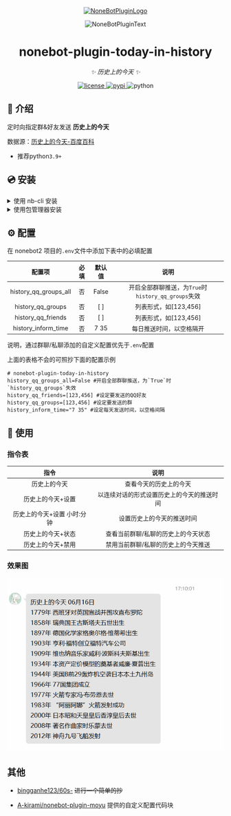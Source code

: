 <div align="center">
  <a href="https://v2.nonebot.dev/store"><img src="https://github.com/A-kirami/nonebot-plugin-template/blob/resources/nbp_logo.png" width="180" height="180" alt="NoneBotPluginLogo"></a>
  <br>
  <p><img src="https://github.com/A-kirami/nonebot-plugin-template/blob/resources/NoneBotPlugin.svg" width="240" alt="NoneBotPluginText"></p>
</div>

<div align="center">

# nonebot-plugin-today-in-history

_✨ 历史上的今天 ✨_


<a href="./LICENSE">
    <img src="https://img.shields.io/github/license/AquamarineCyan/nonebot-plugin-today-in-history.svg" alt="license">
</a>
<a href="https://pypi.python.org/pypi/nonebot-plugin-today-in-history">
    <img src="https://img.shields.io/pypi/v/nonebot-plugin-today-in-history.svg" alt="pypi">
</a>
<img src="https://img.shields.io/badge/python-3.9+-blue.svg" alt="python">

</div>

## 📖 介绍

定时向指定群&好友发送  **历史上的今天**

数据源：[历史上的今天-百度百科](https://baike.baidu.com/calendar/)


- 推荐python`3.9+`

## 💿 安装

<details>
<summary>使用 nb-cli 安装</summary>
在 nonebot2 项目的根目录下打开命令行, 输入以下指令即可安装

    nb plugin install nonebot-plugin-today-in-history

</details>

<details>
<summary>使用包管理器安装</summary>
在 nonebot2 项目的插件目录下, 打开命令行, 根据你使用的包管理器, 输入相应的安装命令

    pip install nonebot-plugin-today-in-history


打开 nonebot2 项目根目录下的 `pyproject.toml` 文件, 在 `[tool.nonebot]` 部分追加写入

    plugins = ["nonebot_plugin_today_in_history"]

</details>



## ⚙️ 配置

在 nonebot2 项目的`.env`文件中添加下表中的必填配置

| 配置项 | 必填 | 默认值 |  说明 |
|:-----:|:----:|:----:|:----:|
| history_qq_groups_all | 否 | False | 开启全部群聊推送，为`True`时`history_qq_groups`失效 |
| history_qq_groups | 否 | [ ] | 列表形式，如[123,456] |
| history_qq_friends | 否 | [ ] | 列表形式，如[123,456] |
| history_inform_time | 否 | 7 35 | 每日推送时间，以空格隔开 |

说明，通过群聊/私聊添加的自定义配置优先于`.env`配置

上面的表格不会的可照抄下面的配置示例

```
# nonebot-plugin-today-in-history
history_qq_groups_all=False #开启全部群聊推送，为`True`时`history_qq_groups`失效
history_qq_friends=[123,456] #设定要发送的QQ好友
history_qq_groups=[123,456] #设定要发送的群
history_inform_time="7 35" #设定每天发送时间，以空格间隔
```

## 🎉 使用
### 指令表
| 指令  | 说明 |
|:-----:|:----:|
| 历史上的今天 | 查看今天的历史上的今天 |
| 历史上的今天+设置 | 以连续对话的形式设置历史上的今天的推送时间 |
| 历史上的今天+设置 小时:分钟 | 设置历史上的今天的推送时间 |
| 历史上的今天+状态 | 查看当前群聊/私聊的历史上的今天状态 |
| 历史上的今天+禁用 | 禁用当前群聊/私聊的历史上的今天推送 |

### 效果图

![img.png](img.png)

## 其他


- [bingganhe123/60s-](https://github.com/bingganhe123/60s-) ~~进行一个简单的抄~~

- [A-kirami/nonebot-plugin-moyu](https://github.com/A-kirami/nonebot-plugin-moyu) 提供的自定义配置代码块